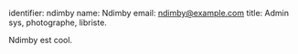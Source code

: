 identifier: ndimby
name: Ndimby
email: ndimby@example.com
title: Admin sys, photographe, libriste.

Ndimby est cool.
